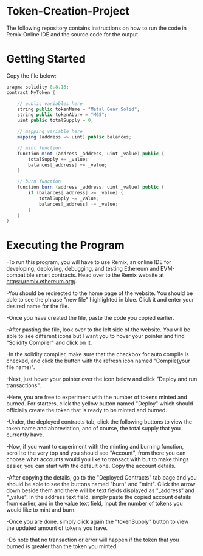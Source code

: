 # Token-Creation-Project
The following repository contains instructions on how to run the code in Remix Online IDE and the source code for the output.
# Getting Started
Copy the file below:

```Java
pragma solidity 0.8.18;
contract MyToken {

    // public variables here
    string public tokenName = "Metal Gear Solid";
    string public tokenAbbrv = "MGS";
    uint public totalSupply = 0;

    // mapping variable here
    mapping (address => uint) public balances;

    // mint function
    function mint (address _address, uint _value) public {
        totalSupply += _value;
        balances[_address] += _value;
    }

    // burn function
    function burn (address _address, uint _value) public {
        if (balances[_address] >= _value) {
            totalSupply -= _value;
            balances[_address] -= _value;
        }
    }
}
```
# Executing the Program

-To run this program, you will have to use Remix, an online IDE for developing, deploying, debugging, and testing Ethereum and EVM-compatible smart contracts. Head over to the Remix website at https://remix.ethereum.org/.

-You should be redirected to the home page of the website. You should be able to see the phrase "new file" highlighted in blue. Click it and enter your desired name for the file.

-Once you have created the file, paste the code you copied earlier.

-After pasting the file, look over to the left side of the website. You will be able to see different icons but I want you to hover your pointer and find "Solidity Compiler" and click on it.

-In the solidity compiler, make sure that the checkbox for auto compile is checked, and click the button with the refresh icon named "Compile(your file name)".

-Next, just hover your pointer over the icon below and click "Deploy and run transactions".

-Here, you are free to experiment with the number of tokens minted and burned. For starters, click the yellow button named "Deploy" which should officially create the token that is ready to be minted and burned.

-Under, the deployed contracts tab, click the following buttons to view the token name and abbreviation, and of course, the total supply that you currently have. 

-Now, if you want to experiment with the minting and burning function, scroll to the very top and you should see "Account", from there you can choose what accounts would you like to transact with but to make things easier, you can start with the default one. Copy the account details.

-After copying the details, go to the "Deployed Contracts" tab page and you should be able to see the buttons named "burn" and "mint". Click the arrow down beside them and there will be text fields displayed as "_address"
and "_value". In the address text field, simply paste the copied account details from earlier, and in the value text field, input the number of tokens you would like to mint and burn.

-Once you are done. simply click again the "tokenSupply"  button to view the updated amount of tokens you have.

-Do note that no transaction or error will happen if the token that you burned is greater than the token you minted.





